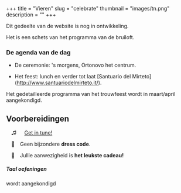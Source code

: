 +++
title = "Vieren"
slug = "celebrate"
thumbnail = "images/tn.png"
description = ""
+++

Dit gedeelte van de website is nog in ontwikkeling.

Het is een schets van het programma van de bruiloft.

### De agenda van de dag

* De ceremonie: 's morgens, Ortonovo het centrum.

* Het feest: lunch en verder tot laat [Santuario del Mirteto] (http://www.santuariodelmirteto.it/).

Het gedetailleerde programma van het trouwfeest wordt in maart/april aangekondigd.

## Voorbereidingen

&ensp;&ensp;<span class='iconsize'>&#9835;</span> &ensp;&ensp; [Get in tune!](https://www.youtube.com/watch?v=_xPz0K_CrgA&app=desktop)

&ensp;&ensp;<span class='iconsize'>&#128090;</span> &ensp; Geen bijzondere **dress code**.

&ensp;&ensp;<span class='iconsize'>&#127873;</span> &ensp; Jullie aanwezigheid is **het leukste cadeau!**

##### Taal oefeningen

wordt aangekondigd

